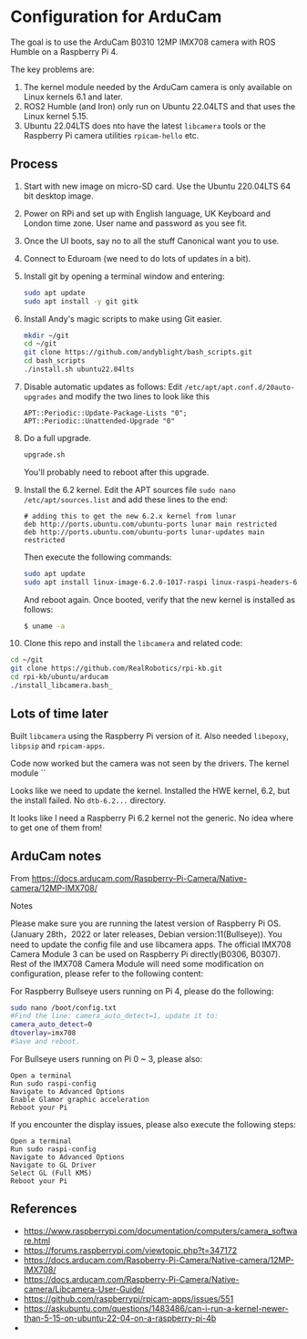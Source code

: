 # Configuration for ArduCam

The goal is to use the ArduCam B0310 12MP IMX708 camera with ROS Humble on a Raspberry Pi 4.

The key problems are:

1. The kernel module needed by the ArduCam camera is only available on Linux kernels 6.1 and later.
2. ROS2 Humble (and Iron) only run on Ubuntu 22.04LTS and that uses the Linux kernel 5.15.
3. Ubuntu 22.04LTS does nto have the latest `libcamera` tools or the Raspberry Pi camera utilities `rpicam-hello` etc.

## Process

1. Start with new image on micro-SD card.  Use the Ubuntu 220.04LTS 64 bit desktop image.
2. Power on RPi and set up with English language, UK Keyboard and London time zone.  User name and password as you see fit.
3. Once the UI boots, say no to all the stuff Canonical want you to use.
4. Connect to Eduroam (we need to do lots of updates in a bit).
5. Install git by opening a terminal window and entering:

   ```bash
   sudo apt update
   sudo apt install -y git gitk
   ```

6. Install Andy's magic scripts to make using Git easier.

   ```bash
   mkdir ~/git
   cd ~/git
   git clone https://github.com/andyblight/bash_scripts.git
   cd bash_scripts
   ./install.sh ubuntu22.04lts
   ```

7. Disable automatic updates as follows:
    Edit `/etc/apt/apt.conf.d/20auto-upgrades` and modify the two lines to look like this

    ```text
    APT::Periodic::Update-Package-Lists "0";
    APT::Periodic::Unattended-Upgrade "0"
    ```

8. Do a full upgrade.

   ```bash
   upgrade.sh
   ```

    You'll probably need to reboot after this upgrade.

9. Install the 6.2 kernel.  Edit the APT sources file `sudo nano /etc/apt/sources.list` and add these lines to the end:

    ```text
    # adding this to get the new 6.2.x kernel from lunar
    deb http://ports.ubuntu.com/ubuntu-ports lunar main restricted
    deb http://ports.ubuntu.com/ubuntu-ports lunar-updates main restricted
    ```

    Then execute the following commands:

    ```bash
    sudo apt update
    sudo apt install linux-image-6.2.0-1017-raspi linux-raspi-headers-6.2.0-1017 linux-modules-6.2.0-1017-raspi linux-raspi-tools-6.2.0-1017
    ```

    And reboot again.  Once booted, verify that the new kernel is installed as follows:

    ```bash
    $ uname -a

    ```



10. Clone this repo and install the `libcamera` and related code:

   ```bash
   cd ~/git
   git clone https://github.com/RealRobotics/rpi-kb.git
   cd rpi-kb/ubuntu/arducam
   ./install_libcamera.bash_
   ```



## Lots of time later

Built `libcamera` using the Raspberry Pi version of it.  Also needed `libepoxy`, `libpsip` and `rpicam-apps`.

Code now worked but the camera was not seen by the drivers.  The kernel module ``

Looks like we need to update the kernel.  Installed the HWE kernel, 6.2, but the install failed.  No `dtb-6.2...` directory.

It looks like I need a Raspberry Pi 6.2 kernel not the generic.  No idea where to get one of them from!

## ArduCam notes

From <https://docs.arducam.com/Raspberry-Pi-Camera/Native-camera/12MP-IMX708/>

Notes

Please make sure you are running the latest version of Raspberry Pi OS. (January 28th，2022 or later releases, Debian version:11(Bullseye)). You need to update the config file and use libcamera apps.
The official IMX708 Camera Module 3 can be used on Raspberry Pi directly(B0306, B0307). Rest of the IMX708 Camera Module will need some modification on configuration, please refer to the following content:

For Raspberry Bullseye users running on Pi 4, please do the following:

```bash
sudo nano /boot/config.txt
#Find the line: camera_auto_detect=1, update it to:
camera_auto_detect=0
dtoverlay=imx708
#Save and reboot.
```

For Bullseye users running on Pi 0 ~ 3, please also:

```text
Open a terminal
Run sudo raspi-config
Navigate to Advanced Options
Enable Glamor graphic acceleration
Reboot your Pi
```

If you encounter the display issues, please also execute the following steps:

```text
Open a terminal
Run sudo raspi-config
Navigate to Advanced Options
Navigate to GL Driver
Select GL (Full KMS)
Reboot your Pi
```

## References

* <https://www.raspberrypi.com/documentation/computers/camera_software.html>
* <https://forums.raspberrypi.com/viewtopic.php?t=347172>
* <https://docs.arducam.com/Raspberry-Pi-Camera/Native-camera/12MP-IMX708/>
* <https://docs.arducam.com/Raspberry-Pi-Camera/Native-camera/Libcamera-User-Guide/>
* <https://github.com/raspberrypi/rpicam-apps/issues/551>
* <https://askubuntu.com/questions/1483486/can-i-run-a-kernel-newer-than-5-15-on-ubuntu-22-04-on-a-raspberry-pi-4b>
*

